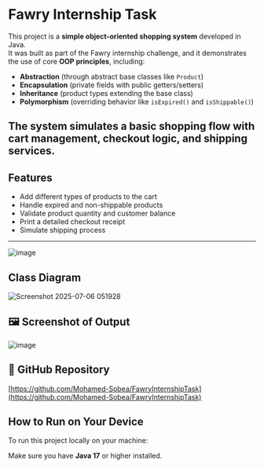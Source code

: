 #  Fawry Internship Task

This project is a **simple object-oriented shopping system** developed in Java.  
It was built as part of the Fawry internship challenge, and it demonstrates the use of core **OOP principles**, including:

- **Abstraction** (through abstract base classes like `Product`)
- **Encapsulation** (private fields with public getters/setters)
- **Inheritance** (product types extending the base class)
- **Polymorphism** (overriding behavior like `isExpired()` and `isShippable()`)

The system simulates a basic shopping flow with cart management, checkout logic, and shipping services.
---

##  Features

- Add different types of products to the cart
- Handle expired and non-shippable products
- Validate product quantity and customer balance
- Print a detailed checkout receipt
- Simulate shipping process

---


![image](https://github.com/user-attachments/assets/e70662ca-ad8f-463f-b15d-976d26712f6d)



## Class Diagram

![Screenshot 2025-07-06 051928](https://github.com/user-attachments/assets/ef0fe903-78d3-47b7-844a-4eedc387700c)



## 🖼️ Screenshot of Output

![image](https://github.com/user-attachments/assets/61fbcff2-85b5-471a-bb91-83718ebcb565)

## 🔗 GitHub Repository

[https://github.com/Mohamed-Sobea/FawryInternshipTask](https://github.com/Mohamed-Sobea/FawryInternshipTask)

##  How to Run on Your Device

To run this project locally on your machine:

Make sure you have **Java 17** or higher installed.



